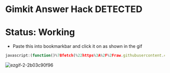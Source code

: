 # Gimkit Answer Hack DETECTED
# Status: Working
- [](https://via.placeholder.com/15/1589F0/000000?text=+) Paste this into bookmarkbar and click it on as shown in the gif
```js
javascript:(function()%7Bfetch(%22https%3A%2F%2Fraw.githubusercontent.com%2Fseanv999%2FGimKit%2Fmain%2FOpenSource.js%22)%0A.then((res)%20%3D%3E%20res.text()%0A.then((t)%20%3D%3E%20eval(t)))%7D)()%3B
```

![ezgif-2-2b03c90f96](https://user-images.githubusercontent.com/79374771/148756409-d83d13a9-5cc5-42e4-9e8a-e53a987dbbc1.gif)
